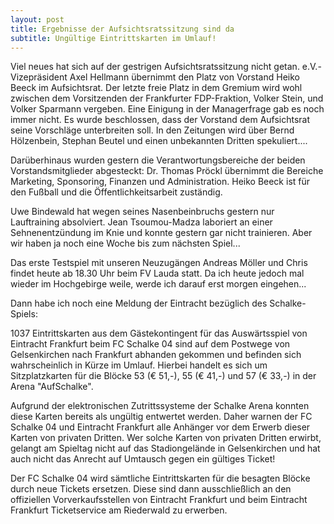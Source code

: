 ```yaml
---
layout: post
title: Ergebnisse der Aufsichtsratssitzung sind da
subtitle: Ungültige Eintrittskarten im Umlauf!
---
```


Viel neues hat sich auf der gestrigen Aufsichtsratssitzung nicht getan. e.V.-Vizepräsident Axel Hellmann übernimmt den Platz von Vorstand Heiko Beeck im Aufsichtsrat. Der letzte freie Platz in dem Gremium wird wohl zwischen dem Vorsitzenden der Frankfurter FDP-Fraktion, Volker Stein, und Volker Sparmann vergeben. Eine Einigung in der Managerfrage gab es noch immer nicht. Es wurde beschlossen, dass der Vorstand dem Aufsichtsrat seine Vorschläge unterbreiten soll. In den Zeitungen wird über Bernd Hölzenbein, Stephan Beutel und einen unbekannten Dritten spekuliert....

Darüberhinaus wurden gestern die Verantwortungsbereiche der beiden Vorstandsmitglieder abgesteckt: Dr. Thomas Pröckl übernimmt die Bereiche Marketing, Sponsoring, Finanzen und Administration. Heiko Beeck ist für den Fußball und die Öffentlichkeitsarbeit zuständig.

Uwe Bindewald hat wegen seines Nasenbeinbruchs gestern nur Lauftraining absolviert. Jean Tsoumou-Madza laboriert an einer Sehnenentzündung im Knie und konnte gestern gar nicht trainieren. Aber wir haben ja noch eine Woche bis zum nächsten Spiel...

Das erste Testspiel mit unseren Neuzugängen Andreas Möller und Chris findet heute ab 18.30 Uhr beim FV Lauda statt. Da ich heute jedoch mal wieder im Hochgebirge weile, werde ich darauf erst morgen eingehen...

Dann habe ich noch eine Meldung der Eintracht bezüglich des Schalke-Spiels:

1037 Eintrittskarten aus dem Gästekontingent für das Auswärtsspiel von Eintracht Frankfurt beim FC Schalke 04 sind auf dem Postwege von Gelsenkirchen nach Frankfurt abhanden gekommen und befinden sich wahrscheinlich in Kürze im Umlauf. Hierbei handelt es sich um Sitzplatzkarten für die Blöcke 53 (€ 51,-), 55 (€ 41,-) und 57 (€ 33,-) in der Arena "AufSchalke".

Aufgrund der elektronischen Zutrittssysteme der Schalke Arena konnten diese Karten bereits als ungültig entwertet werden. Daher warnen der FC Schalke 04 und Eintracht Frankfurt alle Anhänger vor dem Erwerb dieser Karten von privaten Dritten. Wer solche Karten von privaten Dritten erwirbt, gelangt am Spieltag nicht auf das Stadiongelände in Gelsenkirchen und hat auch nicht das Anrecht auf Umtausch gegen ein gültiges Ticket!

Der FC Schalke 04 wird sämtliche Eintrittskarten für die besagten Blöcke durch neue Tickets ersetzen. Diese sind dann ausschließlich an den offiziellen Vorverkaufsstellen von Eintracht Frankfurt und beim Eintracht Frankfurt Ticketservice am Riederwald zu erwerben.

